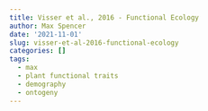 ```yaml
---
title: Visser et al., 2016 - Functional Ecology
author: Max Spencer
date: '2021-11-01'
slug: visser-et-al-2016-functional-ecology
categories: []
tags:
  - max
  - plant functional traits
  - demography
  - ontogeny
---
```

